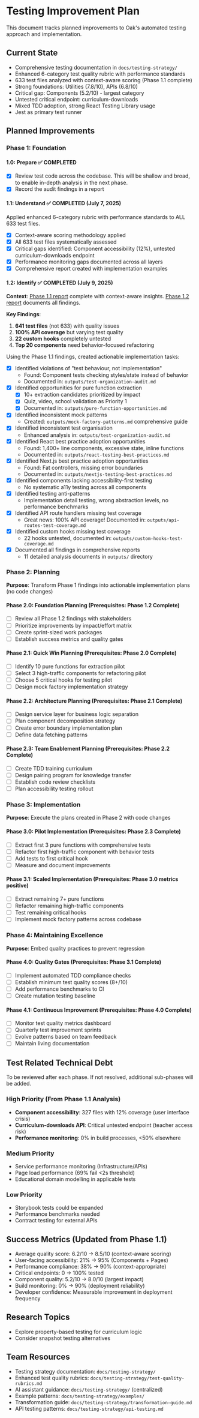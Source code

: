 # Testing Improvement Plan

This document tracks planned improvements to Oak's automated testing approach and implementation.

## Current State

- Comprehensive testing documentation in `docs/testing-strategy/`
- Enhanced 6-category test quality rubric with performance standards
- 633 test files analyzed with context-aware scoring (Phase 1.1 complete)
- Strong foundations: Utilities (7.8/10), APIs (6.8/10)
- Critical gap: Components (5.2/10) - largest category
- Untested critical endpoint: curriculum-downloads
- Mixed TDD adoption, strong React Testing Library usage
- Jest as primary test runner

## Planned Improvements

### Phase 1: Foundation

#### 1.0: Prepare ✅ COMPLETED

- [x] Review test code across the codebase. This will be shallow and broad, to enable in-depth analysis in the next phase.
- [x] Record the audit findings in a report

#### 1.1: Understand ✅ COMPLETED (July 7, 2025)

Applied enhanced 6-category rubric with performance standards to ALL 633 test files.

- [x] Context-aware scoring methodology applied
- [x] All 633 test files systematically assessed
- [x] Critical gaps identified: Component accessibility (12%), untested curriculum-downloads endpoint
- [x] Performance monitoring gaps documented across all layers
- [x] Comprehensive report created with implementation examples

#### 1.2: Identify ✅ COMPLETED (July 9, 2025)

**Context**: [Phase 1.1 report](testing-improvement-phase-1-1-report.md) complete with context-aware insights. [Phase 1.2 report](testing-improvement-phase-1-2-report.md) documents all findings.

**Key Findings**:

1. **641 test files** (not 633) with quality issues
2. **100% API coverage** but varying test quality
3. **22 custom hooks** completely untested
4. **Top 20 components** need behavior-focused refactoring

Using the Phase 1.1 findings, created actionable implementation tasks:

- [x] Identified violations of "test behaviour, not implementation"
  - Found: Component tests checking styles/state instead of behavior
  - Documented in: `outputs/test-organization-audit.md`
- [x] Identified opportunities for pure function extraction
  - [x] 10+ extraction candidates prioritized by impact
  - [x] Quiz, video, school validation as Priority 1
  - [x] Documented in: `outputs/pure-function-opportunities.md`
- [x] Identified inconsistent mock patterns
  - Created: `outputs/mock-factory-patterns.md` comprehensive guide
- [x] Identified inconsistent test organisation
  - Enhanced analysis in: `outputs/test-organization-audit.md`
- [x] Identified React best practice adoption opportunities
  - Found: 1,400+ line components, excessive state, inline functions
  - Documented in: `outputs/react-testing-best-practices.md`
- [x] Identified Next.js best practice adoption opportunities
  - Found: Fat controllers, missing error boundaries
  - Documented in: `outputs/nextjs-testing-best-practices.md`
- [x] Identified components lacking accessibility-first testing
  - No systematic a11y testing across all components
- [x] Identified testing anti-patterns
  - Implementation detail testing, wrong abstraction levels, no performance benchmarks
- [x] Identified API route handlers missing test coverage
  - Great news: 100% API coverage! Documented in: `outputs/api-routes-test-coverage.md`
- [x] Identified custom hooks missing test coverage
  - 22 hooks untested, documented in: `outputs/custom-hooks-test-coverage.md`
- [x] Documented all findings in comprehensive reports
  - 11 detailed analysis documents in `outputs/` directory

### Phase 2: Planning

**Purpose**: Transform Phase 1 findings into actionable implementation plans (no code changes)

#### Phase 2.0: Foundation Planning (Prerequisites: Phase 1.2 Complete)

- [ ] Review all Phase 1.2 findings with stakeholders
- [ ] Prioritize improvements by impact/effort matrix
- [ ] Create sprint-sized work packages
- [ ] Establish success metrics and quality gates

#### Phase 2.1: Quick Win Planning (Prerequisites: Phase 2.0 Complete)

- [ ] Identify 10 pure functions for extraction pilot
- [ ] Select 3 high-traffic components for refactoring pilot
- [ ] Choose 5 critical hooks for testing pilot
- [ ] Design mock factory implementation strategy

#### Phase 2.2: Architecture Planning (Prerequisites: Phase 2.1 Complete)

- [ ] Design service layer for business logic separation
- [ ] Plan component decomposition strategy
- [ ] Create error boundary implementation plan
- [ ] Define data fetching patterns

#### Phase 2.3: Team Enablement Planning (Prerequisites: Phase 2.2 Complete)

- [ ] Create TDD training curriculum
- [ ] Design pairing program for knowledge transfer
- [ ] Establish code review checklists
- [ ] Plan accessibility testing rollout

### Phase 3: Implementation

**Purpose**: Execute the plans created in Phase 2 with code changes

#### Phase 3.0: Pilot Implementation (Prerequisites: Phase 2.3 Complete)

- [ ] Extract first 3 pure functions with comprehensive tests
- [ ] Refactor first high-traffic component with behavior tests
- [ ] Add tests to first critical hook
- [ ] Measure and document improvements

#### Phase 3.1: Scaled Implementation (Prerequisites: Phase 3.0 metrics positive)

- [ ] Extract remaining 7+ pure functions
- [ ] Refactor remaining high-traffic components
- [ ] Test remaining critical hooks
- [ ] Implement mock factory patterns across codebase

### Phase 4: Maintaining Excellence

**Purpose**: Embed quality practices to prevent regression

#### Phase 4.0: Quality Gates (Prerequisites: Phase 3.1 Complete)

- [ ] Implement automated TDD compliance checks
- [ ] Establish minimum test quality scores (8+/10)
- [ ] Add performance benchmarks to CI
- [ ] Create mutation testing baseline

#### Phase 4.1: Continuous Improvement (Prerequisites: Phase 4.0 Complete)

- [ ] Monitor test quality metrics dashboard
- [ ] Quarterly test improvement sprints
- [ ] Evolve patterns based on team feedback
- [ ] Maintain living documentation

## Test Related Technical Debt

To be reviewed after each phase. If not resolved, additional sub-phases will be added.

### High Priority (From Phase 1.1 Analysis)

- **Component accessibility**: 327 files with 12% coverage (user interface crisis)
- **Curriculum-downloads API**: Critical untested endpoint (teacher access risk)
- **Performance monitoring**: 0% in build processes, <50% elsewhere

### Medium Priority

- Service performance monitoring (Infrastructure/APIs)
- Page load performance (69% fail <2s threshold)
- Educational domain modelling in applicable tests

### Low Priority

- Storybook tests could be expanded
- Performance benchmarks needed
- Contract testing for external APIs

## Success Metrics (Updated from Phase 1.1)

- Average quality score: 6.2/10 → 8.5/10 (context-aware scoring)
- User-facing accessibility: 21% → 95% (Components + Pages)
- Performance compliance: 38% → 90% (context-appropriate)
- Critical endpoints: 0 → 100% tested
- Component quality: 5.2/10 → 8.0/10 (largest impact)
- Build monitoring: 0% → 90% (deployment reliability)
- Developer confidence: Measurable improvement in deployment frequency

## Research Topics

- Explore property-based testing for curriculum logic
- Consider snapshot testing alternatives

## Team Resources

- Testing strategy documentation: `docs/testing-strategy/`
- Enhanced test quality rubrics: `docs/testing-strategy/test-quality-rubrics.md`
- AI assistant guidance: `docs/testing-strategy/` (centralized)
- Example patterns: `docs/testing-strategy/examples/`
- Transformation guide: `docs/testing-strategy/transformation-guide.md`
- API testing patterns: `docs/testing-strategy/api-testing.md`
